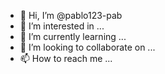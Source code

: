 - 👋 Hi, I’m @pablo123-pab
- 👀 I’m interested in ...
- 🌱 I’m currently learning ...
- 💞️ I’m looking to collaborate on ...
- 📫 How to reach me ...

<!---
pablo123-pab/pablo123-pab is a ✨ special ✨ repository because its `README.md` (this file) appears on your GitHub profile.
You can click the Preview link to take a look at your changes.
--->
